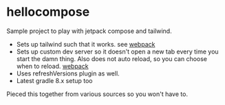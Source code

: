 # hellocompose

Sample project to play with jetpack compose and tailwind.

- Sets up tailwind such that it works. see [webpack](webpack.config.d/tailwind.config.css)
- Sets up custom dev server so it doesn't open a new tab every time you start the damn thing. Also does not auto reload, so you can choose when to reload. [webpack](webpack.config.d/devserver.config.css)
- Uses refreshVersions plugin as well.
- Latest gradle 8.x setup too

Pieced this together from various sources so you won't have to.
